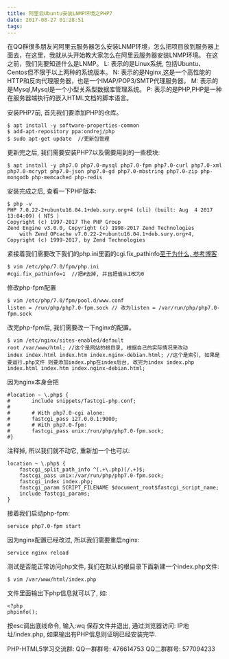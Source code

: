 ```yaml
---
title: 阿里云Ubuntu安装LNMP环境之PHP7
date: 2017-08-27 01:28:51
tags:
---
```

在QQ群很多朋友问阿里云服务器怎么安装LNMP环境，怎么把项目放到服务器上面去，在这里，我就从头开始教大家怎么在阿里云服务器安装LNMP环境。
在这之前，我们先要知道什么是LNMP。
L: 表示的是Linux系统, 包括Ubuntu、Centos但不限于以上两种的系统版本。
N: 表示的是Nginx,这是一个高性能的HTTP和反向代理服务器，也是一个IMAP/POP3/SMTP代理服务器。
M: 表示的是Mysql,Mysql是一个小型关系型数据库管理系统。
P: 表示的是PHP,PHP是一种在服务器端执行的嵌入HTML文档的脚本语言。
<!-- more -->

安装PHP7前, 首先我们要添加PHP的仓库。
```
$ apt install -y software-properties-common
$ add-apt-repository ppa:ondrej/php
$ sudo apt-get update  //更新包管理
```
更新完之后, 我们需要安装PHP7以及需要用到的一些模块:
```
$ apt install -y php7.0 php7.0-mysql php7.0-fpm php7.0-curl php7.0-xml php7.0-mcrypt php7.0-json php7.0-gd php7.0-mbstring php7.0-zip php-mongodb php-memcached php-redis
```
安装完成之后, 查看一下PHP版本:
```
$ php -v
PHP 7.0.22-2+ubuntu16.04.1+deb.sury.org+4 (cli) (built: Aug  4 2017 13:04:09) ( NTS )
Copyright (c) 1997-2017 The PHP Group
Zend Engine v3.0.0, Copyright (c) 1998-2017 Zend Technologies
    with Zend OPcache v7.0.22-2+ubuntu16.04.1+deb.sury.org+4, Copyright (c) 1999-2017, by Zend Technologies
```
紧接着我们需要改下我们的php.ini里面的cgi.fix_pathinfo[至于为什么, 参考博客](http://www.laruence.com/2010/05/20/1495.html)
```
$ vim /etc/php/7.0/fpm/php.ini
#cgi.fix_pathinfo=1  //把#去掉, 并且把值从1改为0
```
修改php-fpm配置
```
$ vim /etc/php/7.0/fpm/pool.d/www.conf
listen = /run/php/php7.0-fpm.sock // 改为listen = /var/run/php/php7.0-fpm.sock
```
改完php-fpm后, 我们需要改一下nginx的配置。
```
$ vim /etc/nginx/sites-enabled/default
root /var/www/html; //这个是网站的根目录, 根据自己的实际情况来改动
index index.html index.htm index.nginx-debian.html; //这个是索引, 如果是要运行.php文件 则要添加index.php在index后台, 改完为index index.php index.html index.htm index.nginx-debian.html;
```
因为nginx本身会把
```
#location ~ \.php$ {
#       include snippets/fastcgi-php.conf;
#
#       # With php7.0-cgi alone:
#       fastcgi_pass 127.0.0.1:9000;
#       # With php7.0-fpm:
#       fastcgi_pass unix:/run/php/php7.0-fpm.sock;
#}
```
注释掉, 所以我们就不动它, 重新加一个也可以:
```
location ~ \.php$ {
    fastcgi_split_path_info ^(.+\.php)(/.+)$;
    fastcgi_pass unix:/var/run/php/php7.0-fpm.sock;
    fastcgi_index index.php;
    fastcgi_param SCRIPT_FILENAME $document_root$fastcgi_script_name;
    include fastcgi_params;
}
```
接着我们启动php-fpm:
```
service php7.0-fpm start
```
因为nginx配置已经改过, 所以我们需要重启nginx:
```
service nginx reload
```
测试是否能正常访问php文件, 我们在默认的根目录下面新建一个index.php文件:
```
$ vim /var/www/html/index.php
```
文件里面输出下php信息就可以了, 如:
```
<?php
phpinfo();

```
按esc调出底线命令, 输入:wq 保存文件并退出, 通过浏览器访问: IP地址/index.php, 如果输出有PHP信息则证明已经安装完毕.


PHP-HTML5学习交流群:
QQ一群群号: 476614753
QQ二群群号: 577094233
